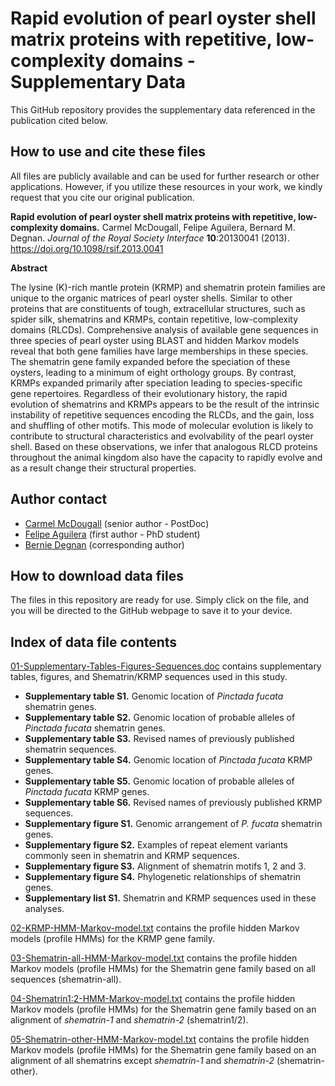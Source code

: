 # Rapid evolution of pearl oyster shell matrix proteins with repetitive, low-complexity domains - Supplementary Data

This GitHub repository provides the supplementary data referenced in the publication cited below.

## How to use and cite these files 

All files are publicly available and can be used for further research or other applications. However, if you utilize these resources in your work, we kindly request that you cite our original publication.

**Rapid evolution of pearl oyster shell matrix proteins with repetitive, low-complexity domains.** Carmel McDougall, Felipe Aguilera, Bernard M. Degnan. *Journal of the Royal Society Interface* **10**:20130041 (2013). https://doi.org/10.1098/rsif.2013.0041

**Abstract**

The lysine (K)-rich mantle protein (KRMP) and shematrin protein families are unique to the organic matrices of pearl oyster shells. Similar to other proteins that are constituents of tough, extracellular structures, such as spider silk, shematrins and KRMPs, contain repetitive, low-complexity domains (RLCDs). Comprehensive analysis of available gene sequences in three species of pearl oyster using BLAST and hidden Markov models reveal that both gene families have large memberships in these species. The shematrin gene family expanded before the speciation of these oysters, leading to a minimum of eight orthology groups. By contrast, KRMPs expanded primarily after speciation leading to species-specific gene repertoires. Regardless of their evolutionary history, the rapid evolution of shematrins and KRMPs appears to be the result of the intrinsic instability of repetitive sequences encoding the RLCDs, and the gain, loss and shuffling of other motifs. This mode of molecular evolution is likely to contribute to structural characteristics and evolvability of the pearl oyster shell. Based on these observations, we infer that analogous RLCD proteins throughout the animal kingdom also have the capacity to rapidly evolve and as a result change their structural properties.

## Author contact

- [Carmel McDougall](mailto:c.mcdougall@uq.edu.au) (senior author - PostDoc)
- [Felipe Aguilera](mailto:f.aguilera@uq.edu.au) (first author - PhD student)
- [Bernie Degnan](b.degnan@uq.edu.au) (corresponding author)

## How to download data files

The files in this repository are ready for use. Simply click on the file, and you will be directed to the GitHub webpage to save it to your device.

## Index of data file contents

[01-Supplementary-Tables-Figures-Sequences.doc](https://github.com/faguil/RLCD-Evolution/blob/main/01-Supplementary-Tables-Figures-Sequences.doc) contains supplementary tables, figures, and Shematrin/KRMP sequences used in this study.

- **Supplementary table S1.** Genomic location of *Pinctada fucata* shematrin genes.
- **Supplementary table S2.** Genomic location of probable alleles of *Pinctada fucata* shematrin genes.
- **Supplementary table S3.** Revised names of previously published shematrin sequences.
- **Supplementary table S4.** Genomic location of *Pinctada fucata* KRMP genes.
- **Supplementary table S5.** Genomic location of probable alleles of *Pinctada fucata* KRMP genes.
- **Supplementary table S6.** Revised names of previously published KRMP sequences.
- **Supplementary figure S1.** Genomic arrangement of *P. fucata* shematrin genes.
- **Supplementary figure S2.** Examples of repeat element variants commonly seen in shematrin and KRMP sequences.
- **Supplementary figure S3.** Alignment of shematrin motifs 1, 2 and 3.
- **Supplementary figure S4.** Phylogenetic relationships of shematrin genes.
- **Supplementary list S1.** Shematrin and KRMP sequences used in these analyses.

[02-KRMP-HMM-Markov-model.txt](https://github.com/faguil/RLCD-Evolution/blob/main/02-KRMP-HMM-Markov-model.txt) contains the profile hidden Markov models (profile HMMs) for the KRMP gene family.

[03-Shematrin-all-HMM-Markov-model.txt](https://github.com/faguil/RLCD-Evolution/blob/main/03-Shematrin-all-HMM-Markov-model.txt) contains the profile hidden Markov models (profile HMMs) for the Shematrin gene family based on all sequences (shematrin-all).

[04-Shematrin1:2-HMM-Markov-model.txt](https://github.com/faguil/RLCD-Evolution/blob/main/04-Shematrin1:2-HMM-Markov-model.txt) contains the profile hidden Markov models (profile HMMs) for the Shematrin gene family based on an alignment of *shematrin-1* and *shematrin-2* (shematrin1/2).

[05-Shematrin-other-HMM-Markov-model.txt](https://github.com/faguil/RLCD-Evolution/blob/main/05-Shematrin-other-HMM-Markov-model.txt) contains the profile hidden Markov models (profile HMMs) for the Shematrin gene family based on an alignment of all shematrins except *shematrin-1* and *shematrin-2* (shematrin-other).
